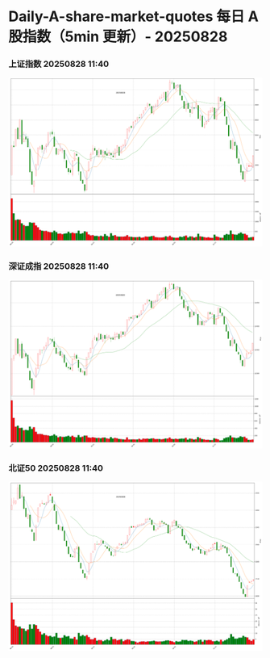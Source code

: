 
# Daily-A-share-market-quotes 每日 A 股指数（5min 更新）- 20250828

### 上证指数 20250828 11:40
![](./fig/2025/8/20250828-sh000001.png)

### 深证成指 20250828 11:40
![](./fig/2025/8/20250828-sz399001.png)

### 北证50 20250828 11:40
![](./fig/2025/8/20250828-bj899050.png)
